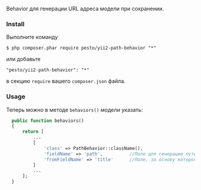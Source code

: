 Behavior для генерации URL адреса модели при сохранении.

### Install

Выполните команду

```
$ php composer.phar require pesto/yii2-path-behavior "*"
```

или добавьте

```
"pesto/yii2-path-behavior": "*"
```

в секцию ```require``` вашего `composer.json` файла.


### Usage

Теперь можно в методе `behaviors()` модели указать:

```php
  public function behaviors()
  {
      return [
          ...
          [
              'class' => PathBehavior::className(),
              'fieldName' => 'path',          //Поле для генерации пути
              'fromFieldName' => 'title'      //Поле, за основу которого берется строка
          ]
          ...
      ];
  }
```
